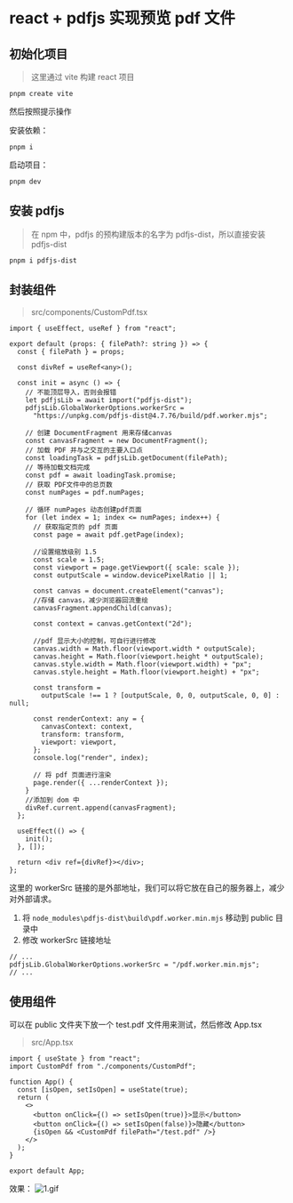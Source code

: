 # react + pdfjs 实现预览 pdf 文件

## 初始化项目

> 这里通过 vite 构建 react 项目

```shell
pnpm create vite
```

然后按照提示操作

安装依赖：

```shell
pnpm i
```

启动项目：

```shell
pnpm dev
```

## 安装 pdfjs

> 在 npm 中，pdfjs 的预构建版本的名字为 pdfjs-dist，所以直接安装 pdfjs-dist

```shell
pnpm i pdfjs-dist
```

## 封装组件

> src/components/CustomPdf.tsx

```tsx
import { useEffect, useRef } from "react";

export default (props: { filePath?: string }) => {
  const { filePath } = props;

  const divRef = useRef<any>();

  const init = async () => {
    // 不能顶层导入，否则会报错
    let pdfjsLib = await import("pdfjs-dist");
    pdfjsLib.GlobalWorkerOptions.workerSrc =
      "https://unpkg.com/pdfjs-dist@4.7.76/build/pdf.worker.mjs";

    // 创建 DocumentFragment 用来存储canvas
    const canvasFragment = new DocumentFragment();
    // 加载 PDF 并与之交互的主要入口点
    const loadingTask = pdfjsLib.getDocument(filePath);
    // 等待加载文档完成
    const pdf = await loadingTask.promise;
    // 获取 PDF文件中的总页数
    const numPages = pdf.numPages;

    // 循环 numPages 动态创建pdf页面
    for (let index = 1; index <= numPages; index++) {
      // 获取指定页的 pdf 页面
      const page = await pdf.getPage(index);

      //设置缩放级别 1.5
      const scale = 1.5;
      const viewport = page.getViewport({ scale: scale });
      const outputScale = window.devicePixelRatio || 1;

      const canvas = document.createElement("canvas");
      //存储 canvas，减少浏览器回流重绘
      canvasFragment.appendChild(canvas);

      const context = canvas.getContext("2d");

      //pdf 显示大小的控制，可自行进行修改
      canvas.width = Math.floor(viewport.width * outputScale);
      canvas.height = Math.floor(viewport.height * outputScale);
      canvas.style.width = Math.floor(viewport.width) + "px";
      canvas.style.height = Math.floor(viewport.height) + "px";

      const transform =
        outputScale !== 1 ? [outputScale, 0, 0, outputScale, 0, 0] : null;

      const renderContext: any = {
        canvasContext: context,
        transform: transform,
        viewport: viewport,
      };
      console.log("render", index);

      // 将 pdf 页面进行渲染
      page.render({ ...renderContext });
    }
    //添加到 dom 中
    divRef.current.append(canvasFragment);
  };

  useEffect(() => {
    init();
  }, []);

  return <div ref={divRef}></div>;
};
```

这里的 workerSrc 链接的是外部地址，我们可以将它放在自己的服务器上，减少对外部请求。

1. 将 `node_modules\pdfjs-dist\build\pdf.worker.min.mjs` 移动到 public 目录中
2. 修改 workerSrc 链接地址

```tsx
// ...
pdfjsLib.GlobalWorkerOptions.workerSrc = "/pdf.worker.min.mjs";
// ...
```

## 使用组件

可以在 public 文件夹下放一个 test.pdf 文件用来测试，然后修改 App.tsx

> src/App.tsx

```tsx
import { useState } from "react";
import CustomPdf from "./components/CustomPdf";

function App() {
  const [isOpen, setIsOpen] = useState(true);
  return (
    <>
      <button onClick={() => setIsOpen(true)}>显示</button>
      <button onClick={() => setIsOpen(false)}>隐藏</button>
      {isOpen && <CustomPdf filePath="/test.pdf" />}
    </>
  );
}

export default App;
```

效果：
![1.gif](/preview-img/5.png)
